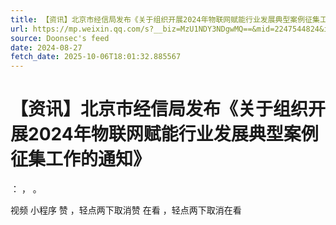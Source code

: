 ```yaml
---
title: 【资讯】北京市经信局发布《关于组织开展2024年物联网赋能行业发展典型案例征集工作的通知》
url: https://mp.weixin.qq.com/s?__biz=MzU1NDY3NDgwMQ==&mid=2247544824&idx=3&sn=67626096fa6b32061fa957c95380abca
source: Doonsec's feed
date: 2024-08-27
fetch_date: 2025-10-06T18:01:32.885567
---
```


# 【资讯】北京市经信局发布《关于组织开展2024年物联网赋能行业发展典型案例征集工作的通知》

：
，
。

视频
小程序
赞
，轻点两下取消赞
在看
，轻点两下取消在看